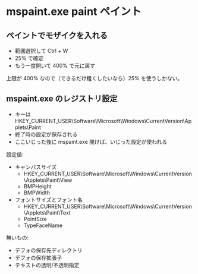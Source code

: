 # mspaint.exe paint ペイント

## ペイントでモザイクを入れる
- 範囲選択して Ctrl + W
- 25% で確定
- もう一度開いて 400% で元に戻す

上限が 400% なので（できるだけ粗くしたいなら）25% を使うしかない。

## mspaint.exe のレジストリ設定
- キーは HKEY_CURRENT_USER\Software\Microsoft\Windows\CurrentVersion\Applets\Paint
- 終了時の設定が保存される
- ここいじった後に mspaint.exe 開けば、いじった設定が使われる

設定値:

- キャンバスサイズ
    - HKEY_CURRENT_USER\Software\Microsoft\Windows\CurrentVersion\Applets\Paint\View
    - BMPHeight
    - BMPWidth
- フォントサイズとフォント名
    - HKEY_CURRENT_USER\Software\Microsoft\Windows\CurrentVersion\Applets\Paint\Text
    - PointSize
    - TypeFaceName

無いもの:

- デフォの保存先ディレクトリ
- デフォの保存拡張子
- テキストの透明/不透明指定
